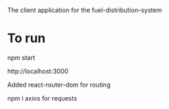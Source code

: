 The client application for the fuel-distribution-system

# To run

npm start

http://localhost:3000

Added react-router-dom for routing

npm i axios for requests
